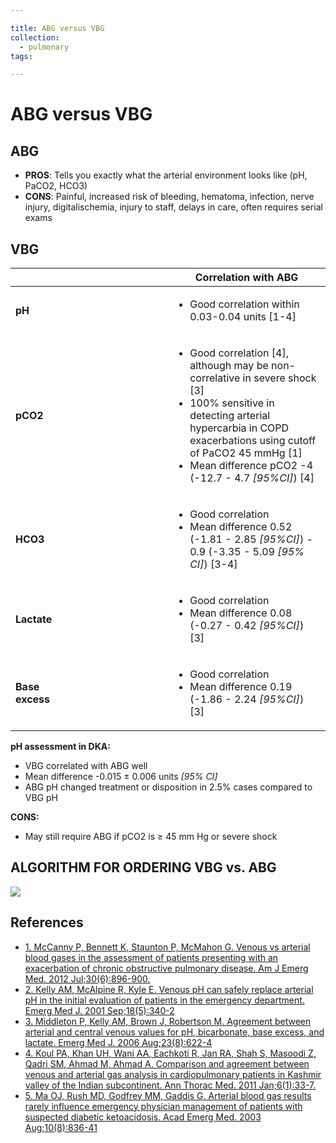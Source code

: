 ```yaml
---

title: ABG versus VBG
collection:
  - pulmonary
tags:

---
```


# ABG versus VBG

## ABG

-   **PROS**: Tells you exactly what the arterial environment looks like (pH, PaCO2, HCO3)
-   **CONS**: Painful, increased risk of bleeding, hematoma, infection, nerve injury, digitalischemia, injury to staff, delays in care, often requires serial exams

## **VBG**

<table>
<colgroup>
<col width="50%" />
<col width="50%" />
</colgroup>
<thead>
<tr class="header">
<th><br />
</th>
<th><strong>Correlation with ABG</strong></th>
</tr>
</thead>
<tbody>
<tr class="odd">
<td><strong>pH</strong></td>
<td><ul>
<li>Good correlation within 0.03-0.04 units [1-4]<br />
</li>
</ul></td>
</tr>
<tr class="even">
<td><strong>pCO2</strong></td>
<td><ul>
<li>Good correlation [4], although may be non-correlative in severe shock [3]</li>
<li>100% sensitive in detecting arterial hypercarbia in COPD exacerbations using cutoff of PaCO2 45 mmHg [1]</li>
<li>Mean difference pCO2 -4 (-12.7 - 4.7 <em>[95%CI]</em>) [4]</li>
</ul></td>
</tr>
<tr class="odd">
<td><strong>HCO3</strong></td>
<td><ul>
<li>Good correlation</li>
<li>Mean difference 0.52 (-1.81 - 2.85 <em>[95%CI]</em>) - 0.9 (-3.35 - 5.09 <em>[95% CI]</em>) [3-4]</li>
</ul></td>
</tr>
<tr class="even">
<td><strong>Lactate</strong></td>
<td><ul>
<li>Good correlation</li>
<li>Mean difference 0.08 (-0.27 - 0.42 <em>[95%CI]</em>) [3]</li>
</ul></td>
</tr>
<tr class="odd">
<td><strong>Base<br />
excess</strong></td>
<td><ul>
<li>Good correlation</li>
<li>Mean difference 0.19 (-1.86 - 2.24 <em>[95%CI]</em>) [3]</li>
</ul></td>
</tr>
</tbody>
</table>

**pH assessment in DKA:**

-   VBG correlated with ABG well
-   Mean difference -0.015 ± 0.006 units *\[95% CI\]*
-   ABG pH changed treatment or disposition in 2.5% cases compared to VBG pH

**CONS:**
-   May still require ABG if pCO2 is ≥ 45 mm Hg or severe shock

## ALGORITHM FOR ORDERING VBG vs. ABG

![](https://d2p53dh3qxfm0x.cloudfront.net/uploads/img/1jx/5/m/1387e8ec-8201-5d7f-b312-8be4c8b57f3e/640.png)

## References

-   [1. McCanny P, Bennett K, Staunton P, McMahon G. Venous vs arterial blood gases in the assessment of patients presenting with an exacerbation of chronic obstructive pulmonary disease. Am J Emerg Med. 2012 Jul;30(6):896-900.](https://www.ncbi.nlm.nih.gov/pubmed?term=21908141)
-   [2. Kelly AM, McAlpine R, Kyle E. Venous pH can safely replace arterial pH in the initial evaluation of patients in the emergency department. Emerg Med J. 2001 Sep;18(5):340-2](https://www.ncbi.nlm.nih.gov/pubmed?term=11559602)
-   [3. Middleton P, Kelly AM, Brown J, Robertson M. Agreement between arterial and central venous values for pH, bicarbonate, base excess, and lactate. Emerg Med J. 2006 Aug;23(8):622-4](https://www.ncbi.nlm.nih.gov/pubmed?term=16858095)
-   [4. Koul PA, Khan UH, Wani AA, Eachkoti R, Jan RA, Shah S, Masoodi Z, Qadri SM, Ahmad M, Ahmad A. Comparison and agreement between venous and arterial gas analysis in cardiopulmonary patients in Kashmir valley of the Indian subcontinent. Ann Thorac Med. 2011 Jan;6(1):33-7.](https://www.ncbi.nlm.nih.gov/pubmed?term=21264169)
-   [5. Ma OJ, Rush MD, Godfrey MM, Gaddis G. Arterial blood gas results rarely influence emergency physician management of patients with suspected diabetic ketoacidosis. Acad Emerg Med. 2003 Aug;10(8):836-41](https://www.ncbi.nlm.nih.gov/pubmed?term=12896883)

